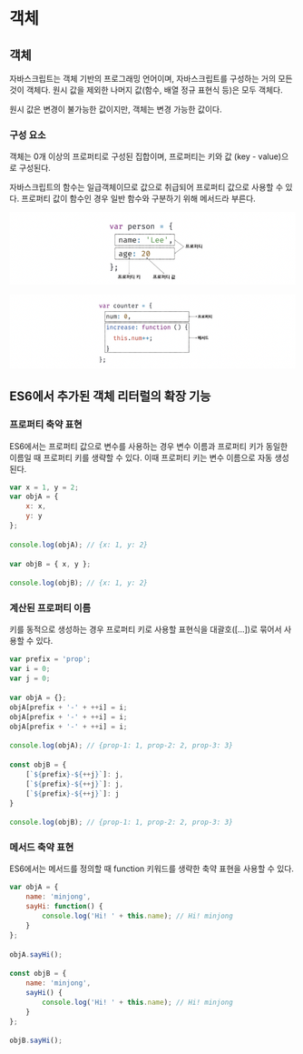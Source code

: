 # 객체

## 객체

자바스크립트는 객체 기반의 프로그래밍 언어이며, 자바스크립트를 구성하는 거의 모든 것이 객체다. 원시 값을 제외한 나머지 값(함수, 배열 정규 표현식 등)은 모두 객체다.

원시 값은 변경이 불가능한 값이지만, 객체는 변경 가능한 값이다.

### 구성 요소

객체는 0개 이상의 프로퍼티로 구성된 집합이며, 프로퍼티는 키와 값 (key - value)으로 구성된다.

자바스크립트의 함수는 일급객체이므로 값으로 취급되어 프로퍼티 값으로 사용할 수 있다. 프로퍼티 값이 함수인 경우 일반 함수와 구분하기 위해 메서드라 부른다.

![객체는 프로퍼티의 집합](<../.gitbook/assets/Screen Shot 2022-07-06 at 1.34.47 PM.png>)

![객체의 프로퍼티와 메서드](<../.gitbook/assets/Screen Shot 2022-07-06 at 1.34.58 PM.png>)


## ES6에서 추가된 객체 리터럴의 확장 기능

### 프로퍼티 축약 표현

ES6에서는 프로퍼티 값으로 변수를 사용하는 경우 변수 이름과 프로퍼티 키가 동일한 이름일 때 프로퍼티 키를 생략할 수 있다. 이때 프로퍼티 키는 변수 이름으로 자동 생성된다.

```javascript
var x = 1, y = 2;
var objA = {
    x: x,
    y: y
};

console.log(objA); // {x: 1, y: 2}

var objB = { x, y };

console.log(objB); // {x: 1, y: 2}
```

### 계산된 프로퍼티 이름

키를 동적으로 생성하는 경우 프로퍼티 키로 사용할 표현식을 대괄호([...])로 묶어서 사용할 수 있다.

```javascript
var prefix = 'prop';
var i = 0;
var j = 0;

var objA = {};
objA[prefix + '-' + ++i] = i;
objA[prefix + '-' + ++i] = i;
objA[prefix + '-' + ++i] = i;

console.log(objA); // {prop-1: 1, prop-2: 2, prop-3: 3}

const objB = {
    [`${prefix}-${++j}`]: j,
    [`${prefix}-${++j}`]: j,
    [`${prefix}-${++j}`]: j
}

console.log(objB); // {prop-1: 1, prop-2: 2, prop-3: 3}
```

### 메서드 축약 표현

ES6에서는 메서드를 정의할 때 function 키워드를 생략한 축약 표현을 사용할 수 있다.

```javascript
var objA = {
    name: 'minjong',
    sayHi: function() {
        console.log('Hi! ' + this.name); // Hi! minjong
    }
};

objA.sayHi();

const objB = {
    name: 'minjong',
    sayHi() {
        console.log('Hi! ' + this.name); // Hi! minjong
    }
};

objB.sayHi();
```